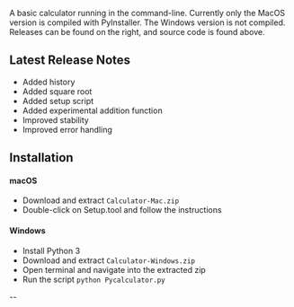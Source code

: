 A basic calculator running in the command-line. Currently only the MacOS version is compiled with PyInstaller. The Windows version is not compiled. Releases can be found on the right, and source code is found above.

## Latest Release Notes

- Added history
- Added square root
- Added setup script
- Added experimental addition function
- Improved stability
- Improved error handling

## Installation

#### macOS

- Download and extract `Calculator-Mac.zip`
- Double-click on Setup.tool and follow the instructions

#### Windows

- Install Python 3
- Download and extract `Calculator-Windows.zip`
- Open terminal and navigate into the extracted zip
- Run the script
  `python Pycalculator.py`

--
